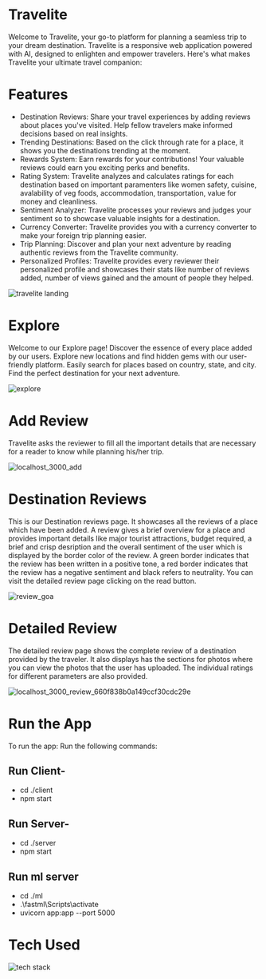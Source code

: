 # Travelite

Welcome to Travelite, your go-to platform for planning a seamless trip to your dream destination. Travelite is a responsive web application powered with AI, designed to enlighten and empower travelers. Here's what makes Travelite your ultimate travel companion:

# Features

* Destination Reviews: Share your travel experiences by adding reviews about places you've visited. Help fellow travelers make informed decisions based on real insights.
* Trending Destinations: Based on the click through rate for a place, it shows you the destinations trending at the moment.
* Rewards System: Earn rewards for your contributions! Your valuable reviews could earn you exciting perks and benefits.
* Rating System: Travelite analyzes and calculates ratings for each destination based on important paramenters like women safety, cuisine, avalability of veg foods, accommodation, transportation, value for money and cleanliness.
* Sentiment Analyzer: Travelite processes your reviews and judges your sentiment so to showcase valuable insights for a destination.
* Currency Converter: Travelite provides you with a currency converter to make your foreign trip planning easier.
* Trip Planning: Discover and plan your next adventure by reading authentic reviews from the Travelite community.
* Personalized Profiles: Travelite provides every reviewer their personalized profile and showcases their stats like number of reviews added, number of views gained and the amount of people they helped.
  
![travelite landing](https://github.com/Kanak0202/Travelite/assets/95582926/b86241e9-acdb-4dbf-b7a7-86595728ca8f)


# Explore

Welcome to our Explore page! Discover the essence of every place added by our users. Explore new locations and find hidden gems with our user-friendly platform. Easily search for places based on country, state, and city. Find the perfect destination for your next adventure.

![explore](https://github.com/Kanak0202/Travelite/assets/95582926/d43f071d-ef61-42ca-8774-c541a7f0b88c)

# Add Review

Travelite asks the reviewer to fill all the important details that are necessary for a reader to know while planning his/her trip.

![localhost_3000_add](https://github.com/Kanak0202/Travelite/assets/95582926/bc38805c-fd7b-424e-9c0e-ae1fc15608ad)


# Destination Reviews

This is our Destination reviews page. It showcases all the reviews of a place which have been added. A review gives a brief overview for a place and provides important details like major tourist attractions, budget required, a brief and crisp desription and the overall sentiment of the user which is displayed by the border color of the review. A green border indicates that the review has been written in a positive tone, a red border indicates that the review has a negative sentiment and black refers to neutrality. You can visit the detailed review page clicking on the read button.

![review_goa](https://github.com/Kanak0202/Travelite/assets/95582926/78eeb8dc-0152-4b6e-a2ab-03b61745701a)


# Detailed Review

The detailed review page shows the complete review of a destination provided by the traveler. It also displays has the sections for photos where you can view the photos that the user has uploaded. The individual ratings for different parameters are also provided.

![localhost_3000_review_660f838b0a149ccf30cdc29e](https://github.com/Kanak0202/Travelite/assets/95582926/cb59cfd4-2b97-41e7-90ff-01c3c5dd636f)

# Run the App

To run the app:
Run the following commands:
## Run Client-
- cd ./client
- npm start
## Run Server-
- cd ./server
- npm start
## Run ml server
- cd ./ml
- .\fastml\Scripts\activate
- uvicorn app:app --port 5000 


# Tech Used

![tech stack](https://github.com/Kanak0202/Travelite/assets/95582926/353ab361-0489-4b40-afec-e19d361e4bfe)

